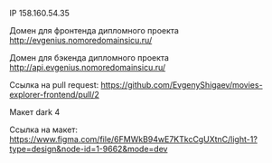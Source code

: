 IP 158.160.54.35

Домен для фронтенда дипломного проекта http://evgenius.nomoredomainsicu.ru/

Домен для бэкенда дипломного проекта http://api.evgenius.nomoredomainsicu.ru/

Ссылка на pull request: https://github.com/EvgenyShigaev/movies-explorer-frontend/pull/2

Макет dark 4

Ссылка на макет: https://www.figma.com/file/6FMWkB94wE7KTkcCgUXtnC/light-1?type=design&node-id=1-9662&mode=dev

